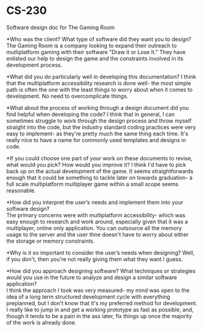 # CS-230
Software design doc for The Gaming Room


*Who was the client?  What type of software did they want you to design?
The Gaming Room is a company looking to expand their outreach to mutliplatform gaming with their software "Draw it or Lose It."  They have enlisted our help to design the game and the constraints involved in its development process.  

*What did you do particularly well in developing this documentation?
I think that the multiplatform accessibility research is done well- the most simple path is often the one with the least things to worry about when it comes to development.  No need to overcomplicate things.  

*What about the process of working through a design document did you find helpful when developing the code?
I think that in general, I can sometimes struggle to work through the design process and throw myself straight into the code, but the industry standard coding practices were very easy to implement- as they're pretty much the same thing each time.  It's really nice to have a name for commonly used templates and designs in code.  

*If you could choose one part of your work on these documents to revise, what would you pick? How would you improve it?
I think I'd have to pick back up on the actual development of the game.  It seems straightforwards enough that it could be something to tackle later on towards graduation- a full scale multiplatform multiplayer game within a small scope seems reasonable.  

*How did you interpret the user’s needs and implement them into your software design?  
The primary concerns were with multiplatform accessibility- which was easy enough to research and work around, especially given that it was a multiplayer, online only application.  You can outsource all the memory usage to the server and the user thne doesn't have to worry about either the storage or memory constraints.  

*Why is it so important to consider the user’s needs when designing?
Well, if you don't, then you're not really giving them what they want I guess.  

*How did you approach designing software? What techniques or strategies would you use in the future to analyze and design a similar software application?  
I think the approach I took was very measured- my mind was open to the idea of a long term structured development cycle with everything preplanned, but I don't know that it's my preferred method for development.  I really like to jump in and get a working prototype as fast as possible, and, though it tends to be a pain in the ass later, fix things up once the majority of the work is already done.  

